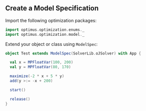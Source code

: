 ## Create a Model Specification

Import the following optimization packages:
```scala
import optimus.optimization.enums._
import optimus.optimization.model._
```

Extend your object or class using ``ModelSpec``:

```scala
object Test extends ModelSpec(SolverLib.oJSolver) with App {

  val x = MPFloatVar(100, 200)
  val y = MPFloatVar(80, 170)

  maximize(-2 * x + 5 * y)
  add(y >:= -x + 200)

  start()

  release()
}
```